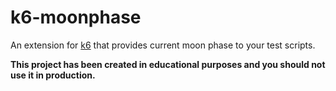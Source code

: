 k6-moonphase
============

An extension for [k6](https://k6.io) that provides current moon phase to your test scripts.

**This project has been created in educational purposes and you should not use it in production.**
